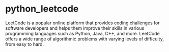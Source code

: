 # python_leetcode
LeetCode is a popular online platform that provides coding challenges for software developers and helps them improve their skills in various programming languages such as Python, Java, C++, and more. LeetCode offers a wide range of algorithmic problems with varying levels of difficulty, from easy to hard.
